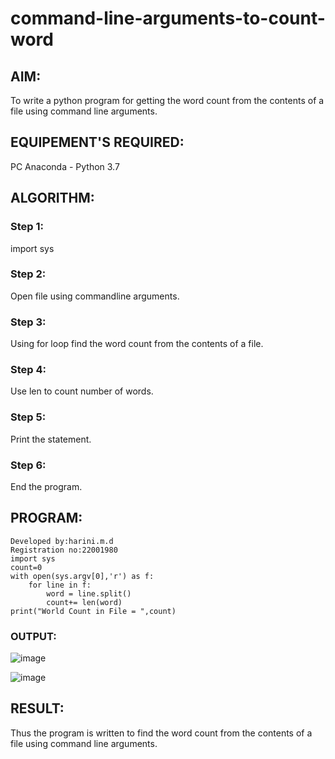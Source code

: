 # command-line-arguments-to-count-word
## AIM:
To write a python program for getting the word count from the contents of a file using command line arguments.
## EQUIPEMENT'S REQUIRED: 
PC
Anaconda - Python 3.7
## ALGORITHM: 
### Step 1:
import sys



### Step 2: 
 Open file using commandline arguments.


### Step 3: 
Using for loop find the word count from the contents of a file.


### Step 4:  
Use len to count number of words.


### Step 5: 
Print the statement.


### Step 6: 
End the program.


## PROGRAM:
```
Developed by:harini.m.d
Registration no:22001980
import sys
count=0
with open(sys.argv[0],'r') as f:
    for line in f:
        word = line.split()
        count+= len(word)
print("World Count in File = ",count)  
```
### OUTPUT:
![image](https://user-images.githubusercontent.com/117935868/214646001-e9af18c5-aa3c-43fb-9d4b-7555036b2233.png)

![image](https://user-images.githubusercontent.com/117935868/214646048-c2671a67-5a91-4de6-ab1f-2fa4f024e720.png)




## RESULT:
Thus the program is written to find the word count from the contents of a file using command line arguments.
